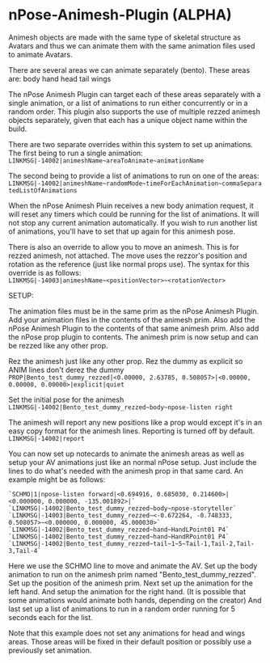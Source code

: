 # nPose-Animesh-Plugin (ALPHA)
Animesh objects are made with the same type of skeletal structure as Avatars and thus we can animate them with the same animation files used to animate Avatars.

There are several areas we can animate separately (bento).  These areas are:
    body
    hand
    head
    tail
    wings
    
The nPose Animesh Plugin can target each of these areas separately with a single animation, or a list of animations to run either concurrently or in a random order.  This plugin also supports the use of multiple rezzed animesh objects separately, given that each has a unique object name within the build.

There are two separate overrides within this system to set up animations.  
The first being to run a single animation:        
    `LINKMSG|-14002|animeshName~areaToAnimate~animationName`
    
The second being to provide a list of animations to run on one of the areas:        
    `LINKMSG|-14002|animeshName~randomMode~timeForEachAnimation~commaSeparatedListOfAnimations`
    
When the nPose Animesh Pluin receives a new body animation request, it will reset any timers which could be running for the list of animations.  It will not stop any current animation automatically.  If you wish to run another list of animations, you'll have to set that up again for this animesh pose.

    
    
There is also an override to allow you to move an animesh.  This is for rezzed animesh, not attached.  The move uses the rezzor's position and rotation as the reference (just like normal props use).
The syntax for this override is as follows:        
    `LINKMSG|-14003|animeshName~<positionVector>~<rotationVector>`
    
    
    
SETUP:

The animation files must be in the same prim as the nPose Animesh Plugin.  Add your animation files in the contents of the animesh prim.  Also add the nPose Animesh Plugin to the contents of that same animesh prim.  Also add the nPose prop plugin to contents.  The animesh prim is now setup and can be rezzed like any other prop.

Rez the animesh just like any other prop.
Rez the dummy as explicit so ANIM lines don't derez the dummy        
    `PROP|Bento_test_dummy_rezzed|<0.00000, 2.63785, 0.508057>|<0.00000, 0.00000, 0.00000>|explicit|quiet`

Set the initial pose for the animesh        
    `LINKMSG|-14002|Bento_test_dummy_rezzed~body~npose-listen right`

The animesh will report any new positions like a prop would except it's in an easy copy format for the animesh lines.  Reporting is turned off by default.        
    `LINKMSG|-14002|report`


You can now set up notecards to animate the animesh areas as well as setup your AV animations just like an normal nPose setup.  Just include the lines to do what's needed with the animesh prop in that same card.  An example might be as follows:        

    `SCHMO|1|npose-listen forward|<0.694916, 0.685030, 0.214600>|<0.000000, 0.000000, -135.001892>|`        
    `LINKMSG|-14002|Bento_test_dummy_rezzed~body~npose-storyteller`        
    `LINKMSG|-14003|Bento_test_dummy_rezzed~<-0.672264, -0.748333, 0.508057>~<0.000000, 0.000000, 45.000030>`        
    `LINKMSG|-14002|Bento_test_dummy_rezzed~hand~HandLPoint01 P4`        
    `LINKMSG|-14002|Bento_test_dummy_rezzed~hand~HandRPoint01 P4`        
    `LINKMSG|-14002|Bento_test_dummy_rezzed~tail~1~5~Tail-1,Tail-2,Tail-3,Tail-4`        
    

Here we use the SCHMO line to move and animate the AV.
Set up the body animation to run on the animesh prim named "Bento_test_dummy_rezzed".
Set up the position of the animesh prim.
Next set up the animation for the left hand.
And setup the animation for the right hand.  (It is possible that some animations would animate both hands, depending on the creator)
And last set up a list of animations to run in a random order running for 5 seconds each for the list.
    
Note that this example does not set any animations for head and wings areas.  Those areas will be fixed in their default position or possibly use a previously set animation.
